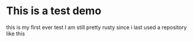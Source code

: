 # This is a test demo

this is my first ever test
I am still pretty rusty since i last used a repository like this
